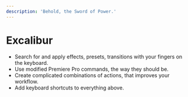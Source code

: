 ```yaml
---
description: 'Behold, the Sword of Power.'
---
```


# Excalibur

* Search for and apply effects, presets, transitions with your fingers on the keyboard.
* Use modified Premiere Pro commands, the way they should be.
* Create complicated combinations of actions, that improves your workflow.
* Add keyboard shortcuts to everything above.

